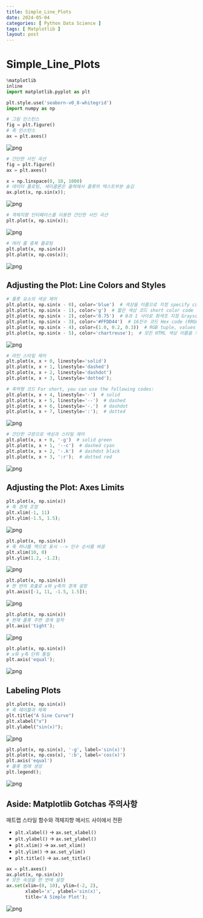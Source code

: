 ```yaml
---
title: Simple_Line_Plots
date: 2024-05-04
categories: [ Python Data Science ]
tags: [ Matplotlib ]
layout: post
---
```


# Simple_Line_Plots

```python
%matplotlib
inline
import matplotlib.pyplot as plt

plt.style.use('seaborn-v0_8-whitegrid')
import numpy as np
```

```python
# 그림 인스턴스
fig = plt.figure()
# 축 인스턴스
ax = plt.axes()
```

![png](assets/img/Simple_Line_Plots_files/Simple_Line_Plots_2_0.png)

```python
# 간단한 사인 곡선
fig = plt.figure()
ax = plt.axes()

x = np.linspace(0, 10, 1000)
# 데이터 플로팅, 세미콜론은 출력에서 플롯의 텍스트부분 숨김
ax.plot(x, np.sin(x));
```

![png](assets/img/Simple_Line_Plots_files/Simple_Line_Plots_3_0.png)

```python
# 객체지향 인터페이스를 이용한 간단한 사인 곡선
plt.plot(x, np.sin(x));
```

![png](assets/img/Simple_Line_Plots_files/Simple_Line_Plots_4_0.png)

```python
# 여러 줄 중복 플로팅
plt.plot(x, np.sin(x))
plt.plot(x, np.cos(x));
```

![png](assets/img/Simple_Line_Plots_files/Simple_Line_Plots_5_0.png)

## Adjusting the Plot: Line Colors and Styles

```python
# 플롯 요소의 색상 제어
plt.plot(x, np.sin(x - 0), color='blue')  # 색상을 이름으로 지정 specify color by name
plt.plot(x, np.sin(x - 1), color='g')  # 짧은 색상 코드 short color code (rgbcmyk)
plt.plot(x, np.sin(x - 2), color='0.75')  # 0과 1 사이로 회색조 지정 Grayscale between 0 and 1
plt.plot(x, np.sin(x - 3), color='#FFDD44')  # 16진수 코드 Hex code (RRGGBB from 00 to FF)
plt.plot(x, np.sin(x - 4), color=(1.0, 0.2, 0.3))  # RGB tuple, values 0 to 1
plt.plot(x, np.sin(x - 5), color='chartreuse');  # 모든 HTML 색상 이름을 지원 all HTML color names supported
```

![png](assets/img/Simple_Line_Plots_files/Simple_Line_Plots_7_0.png)

```python
# 라인 스타일 제어
plt.plot(x, x + 0, linestyle='solid')
plt.plot(x, x + 1, linestyle='dashed')
plt.plot(x, x + 2, linestyle='dashdot')
plt.plot(x, x + 3, linestyle='dotted');

# 축약형 코드 For short, you can use the following codes:
plt.plot(x, x + 4, linestyle='-')  # solid
plt.plot(x, x + 5, linestyle='--')  # dashed
plt.plot(x, x + 6, linestyle='-.')  # dashdot
plt.plot(x, x + 7, linestyle=':');  # dotted
```

![png](assets/img/Simple_Line_Plots_files/Simple_Line_Plots_8_0.png)

```python
# 간단한 구문으로 색상과 스타일 제어
plt.plot(x, x + 0, '-g')  # solid green
plt.plot(x, x + 1, '--c')  # dashed cyan
plt.plot(x, x + 2, '-.k')  # dashdot black
plt.plot(x, x + 3, ':r');  # dotted red
```

![png](assets/img/Simple_Line_Plots_files/Simple_Line_Plots_9_0.png)

## Adjusting the Plot: Axes Limits

```python
plt.plot(x, np.sin(x))
# 축 경계 조정
plt.xlim(-1, 11)
plt.ylim(-1.5, 1.5);
```

![png](assets/img/Simple_Line_Plots_files/Simple_Line_Plots_11_0.png)

```python
plt.plot(x, np.sin(x))
# 축 하나를 역으로 표시 --> 인수 순서를 바꿈
plt.xlim(10, 0)
plt.ylim(1.2, -1.2);
```

![png](assets/img/Simple_Line_Plots_files/Simple_Line_Plots_12_0.png)

```python
plt.plot(x, np.sin(x))
# 한 번의 호출로 x와 y축의 경계 설정
plt.axis([-1, 11, -1.5, 1.5]);
```

![png](assets/img/Simple_Line_Plots_files/Simple_Line_Plots_13_0.png)

```python
plt.plot(x, np.sin(x))
# 현재 플롯 주변 경계 밀착
plt.axis('tight');
```

![png](assets/img/Simple_Line_Plots_files/Simple_Line_Plots_14_0.png)

```python
plt.plot(x, np.sin(x))
# x와 y축 단위 통일
plt.axis('equal');
```

![png](assets/img/Simple_Line_Plots_files/Simple_Line_Plots_15_0.png)

## Labeling Plots

```python
plt.plot(x, np.sin(x))
# 축 레이블과 제목
plt.title("A Sine Curve")
plt.xlabel("x")
plt.ylabel("sin(x)");
```

![png](assets/img/Simple_Line_Plots_files/Simple_Line_Plots_17_0.png)

```python
plt.plot(x, np.sin(x), '-g', label='sin(x)')
plt.plot(x, np.cos(x), ':b', label='cos(x)')
plt.axis('equal')
# 플롯 범례 생성
plt.legend();
```

![png](assets/img/Simple_Line_Plots_files/Simple_Line_Plots_18_0.png)

## Aside: Matplotlib Gotchas 주의사항

매트랩 스타일 함수와 객체지향 메서드 사이에서 전환

- ``plt.xlabel()``  → ``ax.set_xlabel()``
- ``plt.ylabel()`` → ``ax.set_ylabel()``
- ``plt.xlim()``  → ``ax.set_xlim()``
- ``plt.ylim()`` → ``ax.set_ylim()``
- ``plt.title()`` → ``ax.set_title()``

```python
ax = plt.axes()
ax.plot(x, np.sin(x))
# 모든 속성을 한 번에 설정
ax.set(xlim=(0, 10), ylim=(-2, 2),
       xlabel='x', ylabel='sin(x)',
       title='A Simple Plot');
```

![png](assets/img/Simple_Line_Plots_files/Simple_Line_Plots_21_0.png)
    

